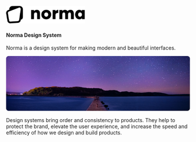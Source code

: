 <img src="./_assets/logo-big.svg" height="48px">

#### Norma Design System

Norma is a design system for making modern and beautiful interfaces. 

<img src="./_assets/bg.jpg"
     srcset="./_assets/bg@2x.jpg 2x"
     alt="Norma constellation">

Design systems bring order and consistency to products. They help to protect the brand, elevate the user experience, and increase the speed and efficiency of how we design and build products.